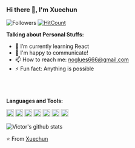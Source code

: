 ### Hi there 👋, I'm Xuechun

![Followers](https://img.shields.io/github/followers/Xuechunqiu?label=Follw&style=social)
[![HitCount](http://hits.dwyl.com/Xuechunqiu/Xuechunqiu.svg)](http://hits.dwyl.com/Xuechunqiu/Xuechunqiu)

**Talking about Personal Stuffs:**
- 🌱 I’m currently learning React
- 💬 I'm happy to communicate!
- 📫 How to reach me: noglues666@gmail.com
- ⚡ Fun fact: Anything is possible

<br />
<br />


**Languages and Tools:**  

<code><img height="20" src="https://img.shields.io/badge/-React-%23282C34?style=flat-square&logo=react"></code>
<code><img height="20" src="https://img.shields.io/badge/-Python-yellow?style=flat-square&logo=python"></code>
<code><img height="20" src="https://img.shields.io/badge/-Java-blue?style=flat-square&logo=java"></code>
<code><img height="20" src="https://img.shields.io/badge/-Git-%23F05032?style=flat-square&logo=git&logoColor=%23ffffff"></code>
<code><img height="20" src="https://img.shields.io/badge/-VSCode-%23007ACC?style=flat-square&logo=visual-studio-code"></code>
<code><img height="20" src="https://img.shields.io/badge/-C-%23282C34?style=flat-square&logo=c"></code>
<code><img height="20" src="https://img.shields.io/badge/-SQLite-%23282C34?style=flat-square&logo=sqlite"></code>


![Victor's github stats](https://github-readme-stats.vercel.app/api?username=Xuechunqiu&show_icons=true&hide_border=true)


⭐️ From [Xuechun](https://github.com/Xuechunqiu)
